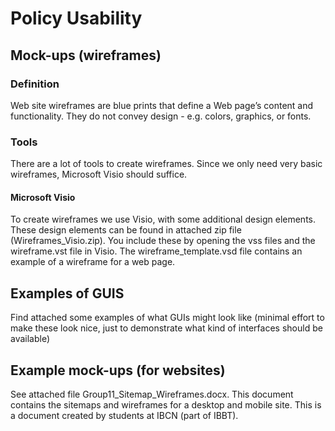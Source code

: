 Policy Usability
================

Mock-ups (wireframes)
---------------------

### Definition

Web site wireframes are blue prints that define a Web page’s content and functionality. They do not convey design - e.g. colors, graphics, or fonts.

### Tools

There are a lot of tools to create wireframes. Since we only need very basic wireframes, Microsoft Visio should suffice.

#### Microsoft Visio

To create wireframes we use Visio, with some additional design elements. These design elements can be found in attached zip file (Wireframes_Visio.zip).
You include these by opening the vss files and the wireframe.vst file in Visio.
The wireframe_template.vsd file contains an example of a wireframe for a web page.

Examples of GUIS
----------------

Find attached some examples of what GUIs might look like (minimal effort to make these look nice, just to demonstrate what kind of interfaces should be available)

Example mock-ups (for websites)
-------------------------------

See attached file Group11_Sitemap_Wireframes.docx. This document contains the sitemaps and wireframes for a desktop and mobile site. This is a document created by students at IBCN (part of IBBT).

